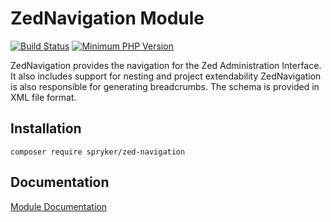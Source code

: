 # ZedNavigation Module
[![Build Status](https://travis-ci.org/spryker/zed-navigation.svg)](https://travis-ci.org/spryker/zed-navigation)
[![Minimum PHP Version](https://img.shields.io/badge/php-%3E%3D%207.3-8892BF.svg)](https://php.net/)

ZedNavigation provides the navigation for the Zed Administration Interface. It also includes support for nesting and project extendability ZedNavigation is also responsible for generating breadcrumbs. The schema is provided in XML file format.

## Installation

```
composer require spryker/zed-navigation
```

## Documentation

[Module Documentation](https://academy.spryker.com/developing_with_spryker/module_guide/modules.html)
